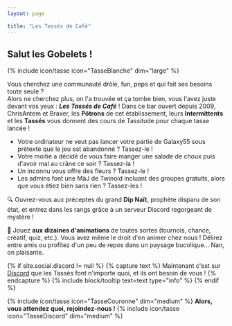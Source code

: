 ```yaml
---
layout: page

title: "Les Tassés de Café"
---
```


## Salut les Gobelets !

{% include icon/tasse icon="TasseBlanche" dim="large" %}

Vous cherchez une communauté drôle, fun, peps et qui fait ses besoins toute seule ?  
Alors ne cherchez plus, on l'a trouvée et ça tombe bien, vous l'avez juste devant vos yeux : **_Les Tassés de Café_** ! Dans ce bar ouvert depuis 2009, ChrisAntem et Braxer, les **Pôtrons** de cet établissement, leurs **Intermittents** et les **Tassés** vous donnent des cours de Tassitude pour chaque tasse lancée !

- Votre ordinateur ne veut pas lancer votre partie de Galaxy55 sous prétexte que le jeu est abandonné ? Tassez-le !
- Votre moitié a décidé de vous faire manger une salade de choux puis d'avoir mal au crâne ce soir ? Tassez-la !
- Un inconnu vous offre des fleurs ? Tassez-le !
- Les admins font une MàJ de Twinoid incluant des groupes gratuits, alors que vous étiez bien sans rien ? Tassez-les !

🔍 Ouvrez-vous aux préceptes du grand **Dip Naït**, prophète disparu de son état, et entrez dans les rangs grâce à un serveur Discord regorgeant de mystère !

🎲 Jouez **aux dizaines d'animations** de toutes sortes (tournois, chance, créatif, quiz, etc.). Vous avez même le droit d'en animer chez nous ! Délirez entre amis ou profitez d'un peu de repos dans un paysage bucolique... Nan, on plaisante.

{% if site.social.discord != null %}
{% capture text %}
Maintenant c'est sur <a href="https://discord.gg/{{ site.social.discord }}">Discord</a> que les Tassés font n'importe quoi, et ils ont besoin de vous !
{% endcapture %}
{% include block/tooltip text=text type="info" %}
{% endif %}

{% include icon/tasse icon="TasseCouronne" dim="medium" %}
**Alors, vous attendez quoi, rejoindez-nous !**
{% include icon/tasse icon="TasseDiscord" dim="medium" %}
